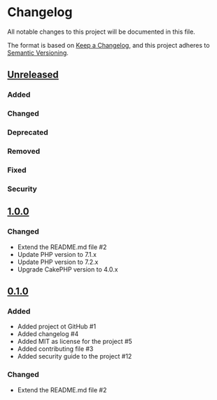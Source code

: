 # Changelog
All notable changes to this project will be documented in this file.

The format is based on [Keep a Changelog](https://keepachangelog.com/en/1.0.0/),
and this project adheres to [Semantic Versioning](https://semver.org/spec/v2.0.0.html).

## [Unreleased](https://github.com/orca-services/cakephp-feature-flags/compare/<last_release_name>...cakephp-3.x)
### Added

### Changed

### Deprecated

### Removed

### Fixed

### Security

## [1.0.0](https://github.com/orca-services/cakephp-feature-flags/tags/1.0.0)
### Changed
- Extend the README.md file #2
- Update PHP version to 7.1.x
- Update PHP version to 7.2.x
- Upgrade CakePHP version to 4.0.x

## [0.1.0](https://github.com/orca-services/cakephp-feature-flags/tags/0.1.0)
### Added
- Added project ot GitHub #1 
- Added changelog #4
- Added MIT as license for the project #5
- Added contributing file #3
- Added security guide to the project #12

### Changed
- Extend the README.md file #2 
